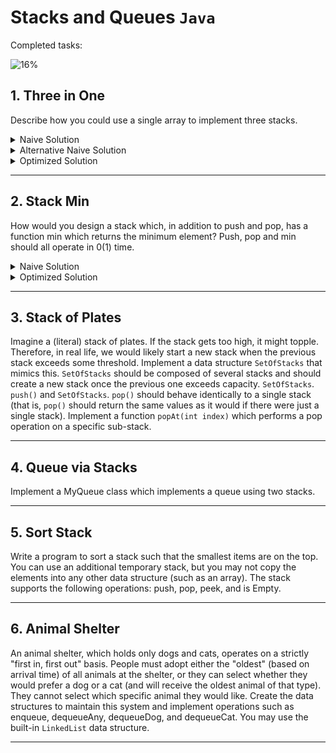 # Stacks and Queues `Java`

Completed tasks:

![16%](https://progress-bar.dev/16)

## 1. Three in One

Describe how you could use a single array to implement three stacks.

<details>
<summary>Naive Solution </summary>

#### Assumptions

- Stacks with fixed size

#### Complexity

- Time Complexity: 
    - Insert: `O(1)`
    - Delete: `O(1)`
    - Peek: `O(1)`
- Space Complexity: `O(1)`

#### Implementation

   ```java
public class NaiveThreeInOne<T> implements ThreeInOneStack<T> {

    private final T[] arr;
    private final StackPointer first = new StackPointer();
    private final StackPointer second = new StackPointer();
    private final StackPointer third = new StackPointer();
    private final int capacity;
    private int size = 0;

    public NaiveThreeInOne(Class<T> clazz, int size) {
        arr = (T[]) Array.newInstance(clazz, size);
        this.capacity = size;
    }

    public int getFirstSize() {
        return first.getSize();
    }

    public int getSecondSize() {
        return second.getSize();
    }

    public int getThirdSize() {
        return third.getSize();
    }

    @Override
    public T pushFirst(T item) {
        if (size + 1 > capacity) {
            throw new IllegalStateException("Exceed max size");
        }
        if (!first.isInitiated()) {
            first.init(0);
        }

        size++;

        if (first.end < capacity || second.end == -1) {
            return addItem(item, first);
        } else {
            throw new IllegalStateException("Exceed max size");
        }
    }

    @Override
    public T popFirst() {
        return pop(first);
    }

    @Override
    public T peekFirst() {
        return peek(first);
    }

    @Override
    public T pushSecond(T item) {
        if (size + 1 > capacity) {
            throw new IllegalStateException("Exceed max size");
        }
        if (!second.isInitiated()) {
            second.init(Math.max(first.end, (capacity / 3)));
        }
        size++;
        if (second.end < third.end || third.end == -1) {
            return addItem(item, second);
        } else {
            throw new IllegalStateException("Exceed max size");
        }
    }

    @Override
    public T popSecond() {
        return pop(second);
    }

    @Override
    public T peekSecond() {
        return peek(second);
    }

    @Override
    public T pushThird(T item) {
        if (size + 1 > capacity) {
            throw new IllegalStateException("Exceed max size");
        }
        if (!third.isInitiated()) {
            third.init(Math.max(second.end, (capacity / 3) * 2));
        }
        size++;
        if (third.end < capacity) {
            return addItem(item, third);
        } else {
            throw new IllegalStateException("Exceed max size");
        }
    }

    @Override
    public T popThird() {
        return pop(third);
    }

    @Override
    public T peekThird() {
        return peek(third);
    }

    private T peek(StackPointer sp) {
        if (sp.end < 0) {
            throw new IllegalStateException("Stack is empty");
        }
        int index = sp.end;
        return this.arr[index - 1];
    }

    private T pop(StackPointer sp) {
        if (sp.end < 0) {
            throw new IllegalStateException("Stack is empty");
        }
        size--;
        return this.arr[--sp.end];
    }

    private T addItem(T item, StackPointer sp) {
        this.arr[sp.end] = item;
        ++sp.end;
        return this.arr[sp.end - 1];
    }
}
   ```

</details>

<details>
<summary>Alternative Naive Solution</summary>

#### Assumptions

- Stacks with fixed size

#### Complexity

- Time Complexity:
    - Insert: `O(1)`
    - Delete: `O(1)`
    - Peek: `O(1)`
- Space Complexity: `O(1)`

#### Implementation

   ```java
public class FixedMultiStack {
    private final int numberOfStacks = 3;
    private final int stackCapacity;
    private final int[] values;
    private final int[] sizes;

    public FixedMultiStack(int stackSize) {
        stackCapacity = stackSize;
        values = new int[stackSize * numberOfStacks];
        sizes = new int[numberOfStacks];
    }

    public void push(int stackNum, int value) throws IllegalStateException {
        if (isFull(stackNum)) {
            throw new IllegalStateException("Exceed max size");
        }

        sizes[stackNum]++;
        values[indexOfTop(stackNum)] = value;
    }

    public int pop(int stackNum) {
        if (isEmpty(stackNum)) {
            throw new EmptyStackException();
        }

        int topIndex = indexOfTop(stackNum);
        int value = values[topIndex];
        values[topIndex] = 0;
        sizes[stackNum]--; // Shrink
        return value;
    }

    public int peek(int stackNum) {
        if (isEmpty(stackNum)) {
            throw new EmptyStackException();
        }
        return values[indexOfTop(stackNum)];
    }

    public boolean isEmpty(int stackNum) {
        return sizes[stackNum] == 0;
    }

    public boolean isFull(int stackNum) {
        return sizes[stackNum] == stackCapacity;
    }

    private int indexOfTop(int stackNum) {
        int offset = stackNum * stackCapacity;
        int size = sizes[stackNum];
        return offset + size - 1;
    }
}
   ```

</details>

<details>
<summary>Optimized Solution</summary>

#### Complexity

- Time Complexity:
    - Insert: `O(N)` - in case of shift
    - Delete: `O(1)`
    - Peek: `O(1)`
- Space Complexity: `O(1)`

#### Implementation

   ```java
public class MultiStack {
    private final int[] values;
    private final StackInfo[] info;

    public MultiStack(int numberOfStacks, int defaultSize) {
        info = new StackInfo[numberOfStacks];
        for (int i = 0; i < numberOfStacks; ++i) {
            info[i] = new StackInfo(defaultSize * i, defaultSize);
        }
        values = new int[numberOfStacks * defaultSize];
    }

    public void push(int stackNum, int value) {
        if (allStacksAreFull()) {
            throw new IllegalStateException("Exceed max size");
        }

        StackInfo stack = info[stackNum];
        if (stack.isFull()) {
            expand(stackNum);
        }

        ++stack.size;
        values[stack.lastElementIndex()] = value;
    }

    public int pop(int stackNum){
        StackInfo stack = info[stackNum];
        if(stack.isEmpty()){
            throw new EmptyStackException();
        }

        int value = values[stack.lastElementIndex()];
        values[stack.lastElementIndex()] = 0;
        --stack.size;
        return value;
    }

    public int peek(int stackNum){
        StackInfo stack = info[stackNum];
        return values[stack.lastElementIndex()];
    }

    private boolean allStacksAreFull() {
        return numberOfElements() == values.length;
    }

    private int numberOfElements() {
        int size = 0;
        for (StackInfo sd : info) {
            size += sd.size;
        }
        return size;
    }

    private int nextIndex(int index) {
        return adjustIndex(index + 1);
    }

    private int previousIndex(int index) {
        return adjustIndex(index - 1);
    }

    private void expand(int stackNum) {
        shift((stackNum + 1) % info.length);
        ++info[stackNum].capacity;
    }

    private void shift(int stackNum) {
        StackInfo stack = info[stackNum];
        if (stack.size >= stack.capacity) {
            int nextStack = (stackNum + 1) % info.length;
            shift(nextStack);
            ++stack.capacity;
        }

        int index = stack.lastCapacity();
        while (stack.isWithinStackCapacity(index)) {
            values[index] = values[previousIndex(index)];
            index = previousIndex(index);
        }

        values[stack.start] = 0;
        stack.start = nextIndex(stack.start);
        --stack.capacity;
    }

    private int adjustIndex(int index) {
        int max = values.length;
        return ((index % max) + max) % max;
    }

    private class StackInfo {
        public int start, size, capacity;

        public StackInfo(int start, int capacity) {
            this.start = start;
            this.capacity = capacity;
        }

        public boolean isWithinStackCapacity(int index) {
            if (index < 0 || index >= values.length) {
                return false;
            }
            int contiguousIndex = index < start ? index + values.length : index;
            int end = start + capacity;
            return start <= contiguousIndex && contiguousIndex < end;
        }

        public int lastCapacity() {
            return adjustIndex(start + capacity - 1);
        }

        public int lastElementIndex() {
            return adjustIndex(start + size - 1);
        }

        public boolean isFull() {
            return size == capacity;
        }

        public boolean isEmpty() {
            return size == 0;
        }
    }
}
   ```

</details>

<hr/>

## 2. Stack Min

How would you design a stack which, in addition to push and pop, has a function min which returns the minimum element? Push, pop and min
should all operate in 0(1) time.

<details>
<summary>Naive Solution</summary>

#### Complexity

- Time Complexity: `O(1)`

- Space Complexity: `O(N)`

#### Implementation

   ```java
public class StackMin extends Stack<StackMin.NodeWithMin> {

  public void push(int value) {

    super.push(new NodeWithMin(value, Math.min(value, min())));

  }

  public int popValue() {
    return super.pop().value;
  }

  public int min() {
    if (isEmpty()) {
      return Integer.MAX_VALUE;
    } else {
      return peek().min;
    }
  }

  public static class NodeWithMin {
    public int value;
    public int min;

    public NodeWithMin(int value, int min) {
      this.value = value;
      this.min = min;
    }
  }

}
   ```

</details>

<details>
<summary>Optimized Solution</summary>

This method is better because it stores smaller number of min elements.

#### Complexity

- Time Complexity: `O(1)`

- Space Complexity: `O(N)`

#### Implementation

   ```java
public class StackMin extends Stack<Integer> {

  private final Stack<Integer> min = new Stack<>();

  public void push(int value) {
    super.push(value);
    if (value <= min()) {
      min.push(value);
    }
  }

  @Override
  public synchronized Integer pop() {
    int value = super.pop();
    if(value == min()){
      min.pop();
    }
    return value;
  }

  public int min() {
    if (min.isEmpty()) {
      return Integer.MAX_VALUE;
    } else {
      return min.peek();
    }
  }
}
   ```

</details>

<hr/>

## 3. Stack of Plates

Imagine a (literal) stack of plates. If the stack gets too high, it might topple. Therefore, in real life, we would likely start a new stack
when the previous stack exceeds some threshold. Implement a data structure `SetOfStacks` that mimics this. `SetOfStacks` should be composed
of several stacks and should create a new stack once the previous one exceeds capacity. `SetOfStacks`. `push()` and `SetOfStacks`. `pop()`
should behave identically to a single stack (that is, `pop()` should return the same values as it would if there were just a single stack).
Implement a function `popAt(int index)` which performs a pop operation on a specific sub-stack.

<hr/>

## 4. Queue via Stacks

Implement a MyQueue class which implements a queue using two stacks.

<hr/>

## 5. Sort Stack

Write a program to sort a stack such that the smallest items are on the top. You can use an additional temporary stack, but you may not copy
the elements into any other data structure
(such as an array). The stack supports the following operations: push, pop, peek, and is Empty.

<hr/>

## 6. Animal Shelter

An animal shelter, which holds only dogs and cats, operates on a strictly "first in, first out" basis. People must adopt either the 
"oldest" (based on arrival time) of all animals at the shelter, or they can select whether they would prefer a dog or a cat (and will receive
the oldest animal of that type). They cannot select which specific animal they would like. Create the data structures to maintain this
system and implement operations such as enqueue, dequeueAny, dequeueDog, and dequeueCat. You may use the built-in `LinkedList` data
structure.

<hr/>
